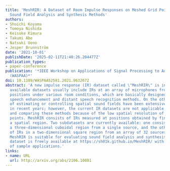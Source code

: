```yaml
---
title: 'MeshRIR: A Dataset of Room Impulse Responses on Meshed Grid Points for Evaluating
  Sound Field Analysis and Synthesis Methods'
authors:
- Shoichi Koyama
- Tomoya Nishida
- Keisuke Kimura
- Takumi Abe
- Natsuki Ueno
- Jesper Brunnström
date: '2021-10-01'
publishDate: '2025-02-11T21:40:26.204477Z'
publication_types:
- paper-conference
publication: '*IEEE Workshop on Applications of Signal Processing to Audio and Acoustics
  (WASPAA)*'
doi: 10.1109/WASPAA52581.2021.9632672
abstract: 'A new impulse response (IR) dataset called \"MeshRIR\" is introduced. Currently
  available datasets usually include IRs at an array of microphones from several source
  positions under various room conditions, which are basically designed for evaluating
  speech enhancement and distant speech recognition methods. On the other hand, methods
  of estimating or controlling spatial sound fields have been extensively investigated
  in recent years; however, the current IR datasets are not applicable to validating
  and comparing these methods because of the low spatial resolution of measurement
  points. MeshRIR consists of IRs measured at positions obtained by finely discretizing
  a spatial region. Two subdatasets are currently available: one consists of IRs in
  a three-dimensional cuboidal region from a single source, and the other consists
  of IRs in a two-dimensional square region from an array of 32 sources. Therefore,
  MeshRIR is suitable for evaluating sound field analysis and synthesis methods. This
  dataset is freely available at https://sh01k.github.io/MeshRIR/ with some codes
  of sample applications.'
links:
- name: URL
  url: http://arxiv.org/abs/2106.10801
---
```

